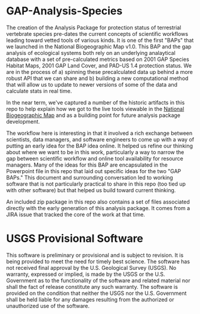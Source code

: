 # GAP-Analysis-Species
The creation of the Analysis Package for protection status of terrestrial vertebrate species pre-dates the current concepts of scientific workflows leading toward vetted tools of various kinds. It is one of the first "BAPs" that we launched in the National Biogeographic Map v1.0. This BAP and the gap analysis of ecological systems both rely on an underlying analaytical database with a set of pre-calculated metrics based on 2001 GAP Species Habitat Maps, 2001 GAP Land Cover, and PAD-US 1.4 protection status. We are in the process of a) spinning these precalculated data up behind a more robust API that we can share and b) building a new computational method that will allow us to update to newer versions of some of the data and calculate stats in real time.

In the near term, we've captured a number of the historic artifacts in this repo to help explain how we got to the live tools viewable in the [National Biogeographic Map](https://maps.usgs.gov/biogeography) and as a building point for future analysis package development.

The workflow here is interesting in that it involved a rich exchange between scientists, data managers, and software engineers to come up with a way of putting an early idea for the BAP idea online. It helped us refine our thinking about where we want to be in this work, particularly a way to narrow the gap between scientific workflow and online tool availability for resource managers. Many of the ideas for this BAP are encapsulated in the Powerpoint file in this repo that laid out specific ideas for the two "GAP BAPs." This document and surrounding conversation led to working software that is not particularly practical to share in this repo (too tied up with other software) but that helped us build toward current thinking.

An included zip package in this repo also contains a set of files associated directly with the early generation of this analysis package. It comes from a JIRA issue that tracked the core of the work at that time.

# USGS Provisional Software
This software is preliminary or provisional and is subject to revision. It is being provided to meet the need for timely best science. The software has not received final approval by the U.S. Geological Survey (USGS). No warranty, expressed or implied, is made by the USGS or the U.S. Government as to the functionality of the software and related material nor shall the fact of release constitute any such warranty. The software is provided on the condition that neither the USGS nor the U.S. Government shall be held liable for any damages resulting from the authorized or unauthorized use of the software.
